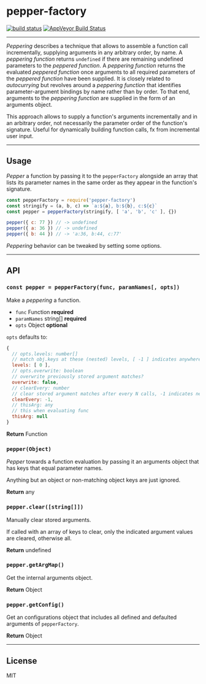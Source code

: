 # pepper-factory

[![build status](http://img.shields.io/travis/chiefBiiko/pepper-factory.svg?style=flat)](http://travis-ci.org/chiefBiiko/pepper-factory) [![AppVeyor Build Status](https://ci.appveyor.com/api/projects/status/github/chiefBiiko/pepper-factory?branch=master&svg=true)](https://ci.appveyor.com/project/chiefBiiko/pepper-factory)

***

*Peppering* describes a technique that allows to assemble a function call incrementally, supplying arguments in any arbitrary order, by name. A *peppering function* returns `undefined` if there are remaining undefined parameters to the *peppered function*. A *peppering function* returns the evaluated *peppered function* once arguments to all required parameters of the *peppered function* have been supplied. It is closely related to *autocurrying* but revolves around a *peppering function* that identifies parameter-argument bindings by name rather than by order. To that end, arguments to the *peppering function* are supplied in the form of an arguments object.

This approach allows to supply a function's arguments incrementally and in an arbitrary order, not necessarily the parameter order of the function's signature. Useful for dynamically building function calls, fx from incremental user input.

***

## Usage

*Pepper* a function by passing it to the `pepperFactory` alongside an array that lists its parameter names in the same order as they appear in the function's signature. 

```js
const pepperFactory = require('pepper-factory')
const stringify = (a, b, c) => `a:${a}, b:${b}, c:${c}`
const pepper = pepperFactory(stringify, [ 'a', 'b', 'c' ], {})

pepper({ c: 77 }) // -> undefined
pepper({ a: 36 }) // -> undefined
pepper({ b: 44 }) // -> 'a:36, b:44, c:77'
```

*Peppering* behavior can be tweaked by setting some options.

***

## API

### `const pepper = pepperFactory(func, paramNames[, opts])`

Make a *peppering* a function.

+ `func` Function **required**
+ `paramNames` string[] **required**
+ `opts` Object **optional**

`opts` defaults to:

```js
{
  // opts.levels: number[]
  // match obj.keys at these (nested) levels, [ -1 ] indicates anywhere
  levels: [ 0 ],
  // opts.overwrite: boolean
  // overwrite previously stored argument matches?
  overwrite: false,
  // clearEvery: number
  // clear stored argument matches after every N calls, -1 indicates never
  clearEvery: -1,
  // thisArg: any
  // this when evaluating func
  thisArg: null
}
```
**Return** Function

### `pepper(Object)`

*Pepper* towards a function evaluation by passing it an arguments object that has keys that equal parameter names.

Anything but an object or non-matching object keys are just ignored.

**Return** any

### `pepper.clear([string[]])`

Manually clear stored arguments.

If called with an array of keys to clear, only the indicated argument values are cleared, otherwise all.

**Return** undefined

### `pepper.getArgMap()`

Get the internal arguments object.

**Return** Object

### `pepper.getConfig()`

Get an configurations object that includes all defined and defaulted arguments of `pepperFactory`.

**Return** Object

***

## License

MIT